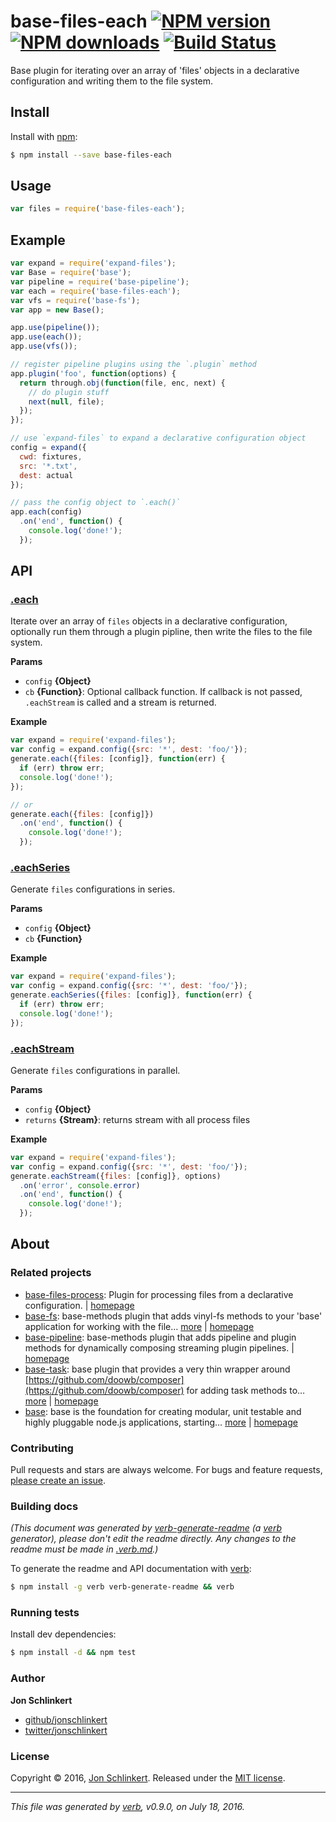 # base-files-each [![NPM version](https://img.shields.io/npm/v/base-files-each.svg?style=flat)](https://www.npmjs.com/package/base-files-each) [![NPM downloads](https://img.shields.io/npm/dm/base-files-each.svg?style=flat)](https://npmjs.org/package/base-files-each) [![Build Status](https://img.shields.io/travis/node-base/base-files-each.svg?style=flat)](https://travis-ci.org/node-base/base-files-each)

Base plugin for iterating over an array of 'files' objects in a declarative configuration and writing them to the file system.

## Install

Install with [npm](https://www.npmjs.com/):

```sh
$ npm install --save base-files-each
```

## Usage

```js
var files = require('base-files-each');
```

## Example

```js
var expand = require('expand-files');
var Base = require('base');
var pipeline = require('base-pipeline');
var each = require('base-files-each');
var vfs = require('base-fs');
var app = new Base();

app.use(pipeline());
app.use(each());
app.use(vfs());

// register pipeline plugins using the `.plugin` method
app.plugin('foo', function(options) {
  return through.obj(function(file, enc, next) {
    // do plugin stuff 
    next(null, file);
  });
});

// use `expand-files` to expand a declarative configuration object
config = expand({
  cwd: fixtures,
  src: '*.txt',
  dest: actual
});

// pass the config object to `.each()`
app.each(config)
  .on('end', function() {
    console.log('done!');
  });
```

## API

### [.each](index.js#L47)

Iterate over an array of `files` objects in a declarative configuration, optionally run them through a plugin pipline, then write the files to the file system.

**Params**

* `config` **{Object}**
* `cb` **{Function}**: Optional callback function. If callback is not passed, `.eachStream` is called and a stream is returned.

**Example**

```js
var expand = require('expand-files');
var config = expand.config({src: '*', dest: 'foo/'});
generate.each({files: [config]}, function(err) {
  if (err) throw err;
  console.log('done!');
});

// or
generate.each({files: [config]})
  .on('end', function() {
    console.log('done!');
  });
```

### [.eachSeries](index.js#L75)

Generate `files` configurations in series.

**Params**

* `config` **{Object}**
* `cb` **{Function}**

**Example**

```js
var expand = require('expand-files');
var config = expand.config({src: '*', dest: 'foo/'});
generate.eachSeries({files: [config]}, function(err) {
  if (err) throw err;
  console.log('done!');
});
```

### [.eachStream](index.js#L109)

Generate `files` configurations in parallel.

**Params**

* `config` **{Object}**
* `returns` **{Stream}**: returns stream with all process files

**Example**

```js
var expand = require('expand-files');
var config = expand.config({src: '*', dest: 'foo/'});
generate.eachStream({files: [config]}, options)
  .on('error', console.error)
  .on('end', function() {
    console.log('done!');
  });
```

## About

### Related projects

* [base-files-process](https://www.npmjs.com/package/base-files-process): Plugin for processing files from a declarative configuration. | [homepage](https://github.com/node-base/base-files-process "Plugin for processing files from a declarative configuration.")
* [base-fs](https://www.npmjs.com/package/base-fs): base-methods plugin that adds vinyl-fs methods to your 'base' application for working with the file… [more](https://github.com/node-base/base-fs) | [homepage](https://github.com/node-base/base-fs "base-methods plugin that adds vinyl-fs methods to your 'base' application for working with the file system, like src, dest, copy and symlink.")
* [base-pipeline](https://www.npmjs.com/package/base-pipeline): base-methods plugin that adds pipeline and plugin methods for dynamically composing streaming plugin pipelines. | [homepage](https://github.com/node-base/base-pipeline "base-methods plugin that adds pipeline and plugin methods for dynamically composing streaming plugin pipelines.")
* [base-task](https://www.npmjs.com/package/base-task): base plugin that provides a very thin wrapper around [https://github.com/doowb/composer](https://github.com/doowb/composer) for adding task methods to… [more](https://github.com/node-base/base-task) | [homepage](https://github.com/node-base/base-task "base plugin that provides a very thin wrapper around <https://github.com/doowb/composer> for adding task methods to your application.")
* [base](https://www.npmjs.com/package/base): base is the foundation for creating modular, unit testable and highly pluggable node.js applications, starting… [more](https://github.com/node-base/base) | [homepage](https://github.com/node-base/base "base is the foundation for creating modular, unit testable and highly pluggable node.js applications, starting with a handful of common methods, like `set`, `get`, `del` and `use`.")

### Contributing

Pull requests and stars are always welcome. For bugs and feature requests, [please create an issue](../../issues/new).

### Building docs

_(This document was generated by [verb-generate-readme](https://github.com/verbose/verb-generate-readme) (a [verb](https://github.com/verbose/verb) generator), please don't edit the readme directly. Any changes to the readme must be made in [.verb.md](.verb.md).)_

To generate the readme and API documentation with [verb](https://github.com/verbose/verb):

```sh
$ npm install -g verb verb-generate-readme && verb
```

### Running tests

Install dev dependencies:

```sh
$ npm install -d && npm test
```

### Author

**Jon Schlinkert**

* [github/jonschlinkert](https://github.com/jonschlinkert)
* [twitter/jonschlinkert](http://twitter.com/jonschlinkert)

### License

Copyright © 2016, [Jon Schlinkert](https://github.com/jonschlinkert).
Released under the [MIT license](https://github.com/node-base/base-files-each/blob/master/LICENSE).

***

_This file was generated by [verb](https://github.com/verbose/verb), v0.9.0, on July 18, 2016._